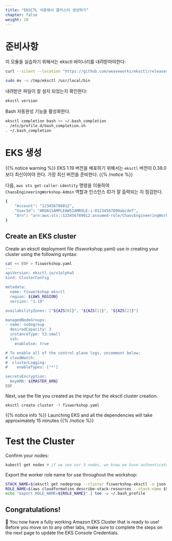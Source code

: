 ```yaml
---
title: "EKSCTL 사용해서 클러스터 생성하기"
chapter: false
weight: 10
---
```


# 준비사항

이 모듈을 실습하기 위해서는 eksctl 바이너리를 내려받아야한다:
```sh
curl --silent --location "https://github.com/weaveworks/eksctl/releases/latest/download/eksctl_$(uname -s)_amd64.tar.gz" | tar xz -C /tmp

sudo mv -v /tmp/eksctl /usr/local/bin
```

내려받은 파일이 잘 설치 되었는지 확인한다:
```sh
eksctl version
```

Bash 자동완성 기능을 활성화한다.
```sh
eksctl completion bash >> ~/.bash_completion
. /etc/profile.d/bash_completion.sh
. ~/.bash_completion
```

# EKS 생성
{{% notice warning %}}
EKS 1.19 버전을 배포하기 위해서는 `eksctl` 버전이 0.38.0 보다 최신이어야 한다. 가장 최신 버전을 준비한다.
{{% /notice %}}

다음, `aws sts get-caller-identity` 명령을 이용하여 `ChaosEngineeringWorkshop-Admin` 역할과 인스턴스 ID가 잘 출력되는 지 점검한다. 
```sh
{
    "Account": "123456789012",
    "UserId": "AROA1SAMPLEAWSIAMROLE:i-01234567890abcdef",
    "Arn": "arn:aws:sts::123456789012:assumed-role/ChaosEngineeringWorkshop-Admin/i-01234567890abcdef"
}
```

## Create an EKS cluster

Create an eksctl deployment file (fisworkshop.yaml) use in creating your cluster using the following syntax:

```sh
cat << EOF > fisworkshop.yaml
---
apiVersion: eksctl.io/v1alpha5
kind: ClusterConfig

metadata:
  name: fisworkshop-eksctl
  region: ${AWS_REGION}
  version: "1.19"

availabilityZones: ["${AZS[0]}", "${AZS[1]}", "${AZS[2]}"]

managedNodeGroups:
- name: nodegroup
  desiredCapacity: 3
  instanceType: t3.small
  ssh:
    enableSsm: true

# To enable all of the control plane logs, uncomment below:
# cloudWatch:
#  clusterLogging:
#    enableTypes: ["*"]

secretsEncryption:
  keyARN: ${MASTER_ARN}
EOF
```

Next, use the file you created as the input for the eksctl cluster creation.
```sh
eksctl create cluster -f fisworkshop.yaml
```

{{% notice info %}}
Launching EKS and all the dependencies will take approximately 15 minutes
{{% /notice %}}

# Test the Cluster

Confirm your nodes:
```sh
kubectl get nodes # if we see our 3 nodes, we know we have authenticated correctly
```

Export the worker role name for use throughout the workshop:
```sh
STACK_NAME=$(eksctl get nodegroup --cluster fisworkshop-eksctl -o json | jq -r '.[].StackName')
ROLE_NAME=$(aws cloudformation describe-stack-resources --stack-name $STACK_NAME | jq -r '.StackResources[] | select(.ResourceType=="AWS::IAM::Role") | .PhysicalResourceId')
echo "export ROLE_NAME=${ROLE_NAME}" | tee -a ~/.bash_profile
```

## Congratulations!

🎉  You now have a fully working Amazon EKS Cluster that is ready to use! Before you move on to any other labs, make sure to complete the steps on the next page to update the EKS Console Credentials.
